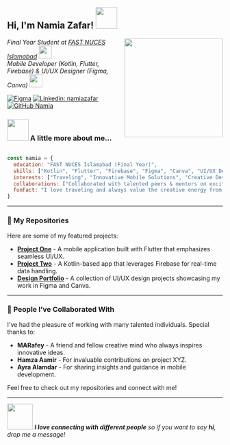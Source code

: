<h2> Hi, I'm Namia Zafar! <img src="https://media.giphy.com/media/mGcNjsfWAjY5AEZNw6/giphy.gif" width="50"></h2>
<img align='right' src="https://media.giphy.com/media/ieyl9zmCjO4b4t6qoY/giphy.gif" width="230">

<p><em>
Final Year Student at <a href="https://nu.edu.pk/">FAST NUCES Islamabad</a> <img src="https://media.giphy.com/media/fYSnHlufseco8Fh93Z/giphy.gif" width="30"><br>
Mobile Developer (Kotlin, Flutter, Firebase) &amp; UI/UX Designer (Figma, Canva) <img src="https://media.giphy.com/media/WUlplcMpOCEmTGBtBW/giphy.gif" width="30">
</em></p>

[![Figma](https://img.shields.io/badge/figma-%23F24E1E.svg?style=for-the-badge&logo=figma&logoColor=white)](https://www.figma.com/@naimazafar)
[![Linkedin: namiazafar](https://img.shields.io/badge/-namiazafar-blue?style=flat-square&logo=Linkedin&logoColor=white&link=https://www.linkedin.com/in/your_linkedin/)](https://www.linkedin.com/in/naima-zafar/)
[![GitHub Namia](https://img.shields.io/github/followers/yourusername?label=follow&style=social)](https://github.com/NaimaaZafar)

### <img src="https://media.giphy.com/media/VgCDAzcKvsR6OM0uWg/giphy.gif" width="50"> A little more about me...

```javascript

const namia = {
  education: "FAST NUCES Islamabad (Final Year)",
  skills: ["Kotlin", "Flutter", "Firebase", "Figma", "Canva", "UI/UX Design"],
  interests: ["Traveling", "Innovative Mobile Solutions", "Creative Design"],
  collaborations: ["Collaborated with talented peers & mentors on exciting projects"],
  funFact: "I love traveling and always value the creative energy from working with friends like Taqwa!"
}

```
---

### 🚀 My Repositories

Here are some of my featured projects:
- [**Project One**](https://github.com/yourusername/project-one) - A mobile application built with Flutter that emphasizes seamless UI/UX.
- [**Project Two**](https://github.com/yourusername/project-two) - A Kotlin-based app that leverages Firebase for real-time data handling.
- [**Design Portfolio**](https://github.com/yourusername/design-portfolio) - A collection of UI/UX design projects showcasing my work in Figma and Canva.

---

### 🤝 People I’ve Collaborated With

I've had the pleasure of working with many talented individuals. Special thanks to:
- **MARafey** - A friend and fellow creative mind who always inspires innovative ideas.
- **Hamza Aamir** - For invaluable contributions on project XYZ.
- **Ayra Alamdar** - For sharing insights and guidance in mobile development.

Feel free to check out my repositories and connect with me!

---

<img src="https://media.giphy.com/media/LnQjpWaON8nhr21vNW/giphy.gif" width="60"> <em><b>I love connecting with different people</b> so if you want to say <b>hi</b>, drop me a message!</em>
